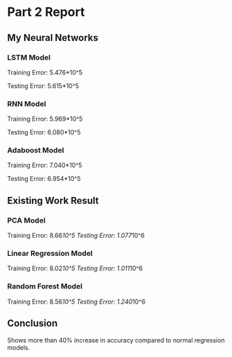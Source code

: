 # Part 2 Report

## My Neural Networks

### LSTM Model
Training Error: 5.476*10^5

Testing Error:  5.615*10^5
### RNN Model
Training Error: 5.969*10^5

Testing Error:  6.080*10^5
### Adaboost Model
Training Error: 7.040*10^5

Testing Error:  6.954*10^5

## Existing Work Result

### PCA Model
Training Error: 8.66*10^5
Testing Error:  1.077*10^6

### Linear Regression Model
Training Error: 8.02*10^5
Testing Error:  1.011*10^6

### Random Forest Model
Training Error: 8.56*10^5
Testing Error:  1.240*10^6

## Conclusion
Shows more than 40% increase in accuracy compared to normal regression models.
